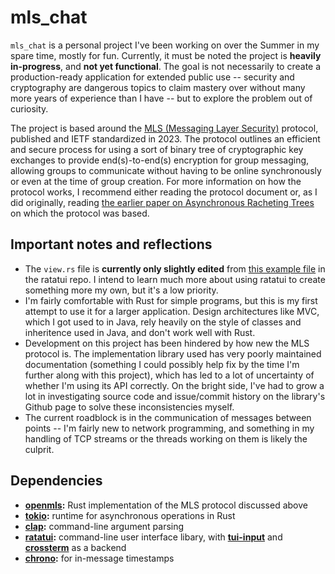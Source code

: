 # mls_chat
`mls_chat` is a personal project I've been working on over the Summer in my spare time, mostly for fun. Currently, it must be noted the project is **heavily in-progress**, and **not yet functional**. The goal is not necessarily to create a production-ready application for extended public use -- security and cryptography are dangerous topics to claim mastery over without many more years of experience than I have -- but to explore the problem out of curiosity.

The project is based around the [MLS (Messaging Layer Security)](https://messaginglayersecurity.rocks/) protocol, published and IETF standardized in 2023. The protocol outlines an efficient and secure process for using a sort of binary tree of cryptographic key exchanges to provide end(s)-to-end(s) encryption for group messaging, allowing groups to communicate without having to be online synchronously or even at the time of group creation. For more information on how the protocol works, I recommend either reading the protocol document or, as I did originally, reading [the earlier paper on Asynchronous Racheting Trees](https://eprint.iacr.org/2017/666.pdf) on which the protocol was based.

## Important notes and reflections
- The `view.rs` file is **currently only slightly edited** from [this example file](https://github.com/ratatui-org/ratatui/blob/main/examples/user_input.rs) in the ratatui repo. I intend to learn much more about using ratatui to create something more my own, but it's a low priority.
- I'm fairly comfortable with Rust for simple programs, but this is my first attempt to use it for a larger application. Design architectures like MVC, which I got used to in Java, rely heavily on the style of classes and inheritence used in Java, and don't work well with Rust.
- Development on this project has been hindered by how new the MLS protocol is. The implementation library used has very poorly maintained documentation (something I could possibly help fix by the time I'm further along with this project), which has led to a lot of uncertainty of whether I'm using its API correctly. On the bright side, I've had to grow a lot in investigating source code and issue/commit history on the library's Github page to solve these inconsistencies myself.
- The current roadblock is in the communication of messages between points -- I'm fairly new to network programming, and something in my handling of TCP streams or the threads working on them is likely the culprit.

## Dependencies
- **[openmls](https://github.com/openmls/openmls):** Rust implementation of the MLS protocol discussed above
- **[tokio](https://github.com/tokio-rs/tokio):** runtime for asynchronous operations in Rust
- **[clap](https://github.com/clap-rs/clap):** command-line argument parsing
- **[ratatui](https://github.com/ratatui-org/ratatui):** command-line user interface libary, with **[tui-input](https://github.com/sayanarijit/tui-input)** and **[crossterm](https://github.com/crossterm-rs/crossterm)** as a backend
- **[chrono](https://github.com/chronotope/chrono):** for in-message timestamps
